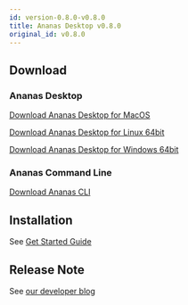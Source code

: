 ```yaml
---
id: version-0.8.0-v0.8.0
title: Ananas Desktop v0.8.0
original_id: v0.8.0
---
```


## Download

### Ananas Desktop

[Download Ananas Desktop for MacOS](https://github.com/ananas-analytics/ananas-desktop/releases/download/v0.8.0/Ananas.Analytics.Desktop.Edition-0.8.0.macos.dmg)

[Download Ananas Desktop for Linux 64bit](https://github.com/ananas-analytics/ananas-desktop/releases/download/v0.8.0/Ananas.Analytics.Desktop.Edition.0.8.0.linux.AppImage)

[Download Ananas Desktop for Windows 64bit](https://github.com/ananas-analytics/ananas-desktop/releases/download/v0.8.0/Ananas.Analytics.Desktop.Edition.0.8.0.win.zip)

### Ananas Command Line

[Download Ananas CLI](https://github.com/ananas-analytics/ananas-desktop/releases/download/v0.8.0/Ananas.Analytics.Desktop.Edition-CLI-0.8.0.zip)

## Installation

See [Get Started Guide](../user-guide/getting-started)

## Release Note

See [our developer blog](../../blog/2019/07/16/new-version-0.8.0)
